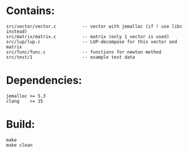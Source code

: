 Contains:
=========
    src/vector/vector.c          -- vector with jemalloc (if ! use libc instead)
    src/matrix/matrix.c          -- matrix (only 1 vector is used)
    src/lup/lup.c                -- LUP-decompose for this vector and matrix
    src/func/func.c              -- functions for newton method
    src/test/1                   -- example test data

Dependencies:
=============
    jemalloc >= 5.3
    clang    >= 15

Build:
======
    make
    make clean
